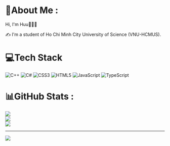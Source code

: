 # 💫About Me :
Hi, I'm Huu👋👨‍💻

✍ I'm a student of Ho Chi Minh City University of Science (VNU-HCMUS).


# 💻Tech Stack
![C++](https://img.shields.io/badge/c++-%2300599C.svg?style=plastic&logo=c%2B%2B&logoColor=white) ![C#](https://img.shields.io/badge/c%23-%23239120.svg?style=plastic&logo=c-sharp&logoColor=white) ![CSS3](https://img.shields.io/badge/css3-%231572B6.svg?style=plastic&logo=css3&logoColor=white) ![HTML5](https://img.shields.io/badge/html5-%23E34F26.svg?style=plastic&logo=html5&logoColor=white) ![JavaScript](https://img.shields.io/badge/javascript-%23323330.svg?style=plastic&logo=javascript&logoColor=%23F7DF1E) ![TypeScript](https://img.shields.io/badge/typescript-%23007ACC.svg?style=plastic&logo=typescript&logoColor=white)
# 📊GitHub Stats :
![](https://github-readme-stats.vercel.app/api?username=conghuule&theme=vue-dark&include_all_commits=true&count_private=true)<br/>
![](https://github-readme-streak-stats.herokuapp.com/?user=conghuule&theme=vue-dark)<br/>
![](https://github-readme-stats.vercel.app/api/top-langs/?username=conghuule&theme=vue-dark&include_all_commits=true&count_private=true&layout=compact)

---
[![](https://visitcount.itsvg.in/api?id=conghuule&icon=0&color=0)](https://visitcount.itsvg.in)


